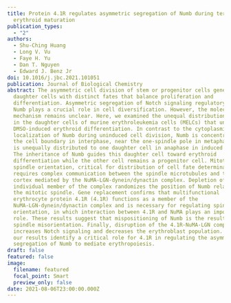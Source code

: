 ```yaml
---
title: Protein 4.1R regulates asymmetric segregation of Numb during terminal
  erythroid maturation
publication_types:
  - "2"
authors:
  - Shu-Ching Huang
  - Long V. Vu
  - Faye H. Yu
  - Dan T. Nguyen
  - Edward J. Benz Jr
doi: 10.1016/j.jbc.2021.101051
publication: Journal of Biological Chemistry
abstract: The asymmetric cell division of stem or progenitor cells generates
  daughter cells with distinct fates that balance proliferation and
  differentiation. Asymmetric segregation of Notch signaling regulatory protein
  Numb plays a crucial role in cell diversification. However, the molecular
  mechanism remains unclear. Here, we examined the unequal distribution of Numb
  in the daughter cells of murine erythroleukemia cells (MELCs) that undergo
  DMSO-induced erythroid differentiation. In contrast to the cytoplasmic
  localization of Numb during uninduced cell division, Numb is concentrated at
  the cell boundary in interphase, near the one-spindle pole in metaphase, and
  is unequally distributed to one daughter cell in anaphase in induced cells.
  The inheritance of Numb guides this daughter cell toward erythroid
  differentiation while the other cell remains a progenitor cell. Mitotic
  spindle orientation, critical for distribution of cell fate determinants,
  requires complex communication between the spindle microtubules and the cell
  cortex mediated by the NuMA-LGN-dynein/dynactin complex. Depletion of each
  individual member of the complex randomizes the position of Numb relative to
  the mitotic spindle. Gene replacement confirms that multifunctional
  erythrocyte protein 4.1R (4.1R) functions as a member of the
  NuMA-LGN-dynein/dynactin complex and is necessary for regulating spindle
  orientation, in which interaction between 4.1R and NuMA plays an important
  role. These results suggest that mispositioning of Numb is the result of
  spindle misorientation. Finally, disruption of the 4.1R-NuMA-LGN complex
  increases Notch signaling and decreases the erythroblast population. Together,
  our results identify a critical role for 4.1R in regulating the asymmetric
  segregation of Numb to mediate erythropoiesis.
draft: false
featured: false
image:
  filename: featured
  focal_point: Smart
  preview_only: false
date: 2021-08-06T23:00:00.000Z
---
```

